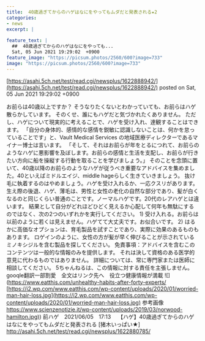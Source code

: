 ```yaml
---
title:  40歳過ぎてからのハゲはなにをやってもムダだと発表される★2  
categories:
- news
excerpt: |
  
feature_text: |
  ##  40歳過ぎてからのハゲはなにをやっても...
  Sat, 05 Jun 2021 19:29:02  +0900
feature_image: "https://picsum.photos/2560/600?image=733"
image: "https://picsum.photos/2560/600?image=733"
---
```


[https://asahi.5ch.net/test/read.cgi/newsplus/1622888942/](https://asahi.5ch.net/test/read.cgi/newsplus/1622888942/)
posted on Sat, 05 Jun 2021 19:29:02  +0900

<!--more-->

お前らは40歳以上ですか？ そうなりたくないとわかっていても、お前らはハゲ散らかしています。 そのくせ、誰にもハゲだと気づかれたくありません。 ただし、ハゲについて現実的に考えることで、ハゲを受け入れ、達観することはできます。 「自分の身体的、感情的な感情を鋭敏に認識しないことは、何かを怠っていることです」と、Vault Medical Services の地域医療ディレクターであるマイナー博士は言います。 「そして、それはお前らが年をとるにつれて、お前らのようなハゲに悪影響を及ぼします。お前らの感情と生活を支配し、お前らが行きたい方向に船を操縦する行動を取ることを学びましょう。」 そのことを念頭に置いて、40歳以降のお前らのようなハゲが従うべき重要なアドバイスを集めました。40といえばミドルエイジ、middle hageらしく生きていきましょう。 抜け毛に執着するのはやめましょう。ハゲを受け入れるか、一応クスリがあります。 生え際の後退、ハゲ、薄毛は、男性と女性の老化の自然な部分であり、髪が白くなるのと同じくらい普通のことです。ノーマルハゲです。20代のレアハゲとは違います。 結果として自分がどれほどひどく見えるか心配して何年も無駄にするのではなく、次の2つのいずれかを実行してください。 1) 受け入れる。お前らは以前のように若くは見えません。ハゲてて大丈夫です。お似合いです。 2) はるかに高価なオプションは、育毛製品を試すことであり、実際に効果のあるものもあります。 ロゲインのように、女性の方が髪が早く伸びることが示されているミノキシジルを含む製品を探してください。 免責事項：アドバイスを含むこのコンテンツは一般的な情報のみを提供します。 それは決して資格のある医学的意見に代わるものではありません。 詳細については、常に専門家または医師に相談してください。 5ちゃんねるは、この情報に対する責任を主張しません。 gooqle翻訳一部割愛　全文はリンク先へ　役立つ健康情報が満載 ![](https://www.eatthis.com/unhealthy-habits-after-forty-experts/ [https://i2.wp.com/www.eatthis.com/wp-content/uploads/2020/01/worried-man-hair-loss.jpg](https://i2.wp.com/www.eatthis.com/wp-content/uploads/2020/01/worried-man-hair-loss.jpg) 参考画像 [https://www.scienzenotizie.it/wp-content/uploads/2019/03/norwood-hamilton.jpg)](https://www.scienzenotizie.it/wp-content/uploads/2019/03/norwood-hamilton.jpg)) 前ハゲ　2021/06/05　17:13　 【ハゲ】40歳過ぎてからのハゲはなにをやってもムダだと発表される [猪木いっぱい★] http://asahi.5ch.net/test/read.cgi/newsplus/1622880785/
